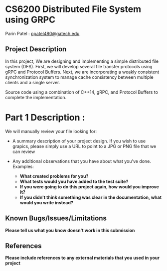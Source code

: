 
# CS6200 Distributed File System using GRPC
Parin Patel : ppatel480@gatech.edu

## Project Description

In this project, We are designing and implementing a simple distributed file system (DFS).  First, we will develop several file transfer protocols using gRPC and Protocol Buffers. Next, we are incorporating a weakly consistent synchronization system to manage cache consistency between multiple clients and a single server. 

Source code using a combination of C++14, gRPC, and Protocol Buffers to complete the implementation.

# Part 1 Description :

We will manually review your file looking for:

- A summary description of your project design.  If you wish to use grapics, please simply use a URL to point to a JPG or PNG file that we can review

- Any additional observations that you have about what you've done. Examples:
	- __What created problems for you?__
	- __What tests would you have added to the test suite?__
	- __If you were going to do this project again, how would you improve it?__
	- __If you didn't think something was clear in the documentation, what would you write instead?__

## Known Bugs/Issues/Limitations

__Please tell us what you know doesn't work in this submission__

## References

__Please include references to any external materials that you used in your project__

